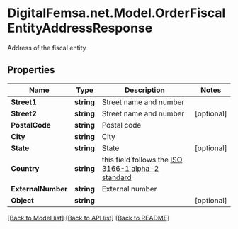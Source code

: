 # DigitalFemsa.net.Model.OrderFiscalEntityAddressResponse
Address of the fiscal entity

## Properties

Name | Type | Description | Notes
------------ | ------------- | ------------- | -------------
**Street1** | **string** | Street name and number | 
**Street2** | **string** | Street name and number | [optional] 
**PostalCode** | **string** | Postal code | 
**City** | **string** | City | 
**State** | **string** | State | [optional] 
**Country** | **string** | this field follows the [ISO 3166-1 alpha-2 standard](https://en.wikipedia.org/wiki/ISO_3166-1_alpha-2) | 
**ExternalNumber** | **string** | External number | 
**Object** | **string** |  | [optional] 

[[Back to Model list]](../README.md#documentation-for-models) [[Back to API list]](../README.md#documentation-for-api-endpoints) [[Back to README]](../README.md)

